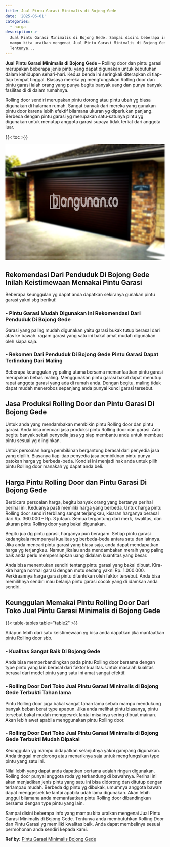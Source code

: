```yaml
---
title: Jual Pintu Garasi Minimalis di Bojong Gede
date: '2025-06-01'
categories:
  - harga
description: >-
  Jual Pintu Garasi Minimalis di Bojong Gede. Sampai disini beberapa info yang
  mampu kita uraikan mengenai Jual Pintu Garasi Minimalis di Bojong Gede.
  Tentunya...
---
```


**Jual Pintu Garasi Minimalis di Bojong Gede** – Rolling door dan pintu garasi merupakan beberapa jenis pintu yang dapat digunakan untuk kebutuhan dalam kehidupan sehari-hari. Kedua benda ini seringkali diterapkan di tiap-tiap tempat tinggal. Biasaya mereka yg mengfungsikan Rolling door dan pintu garasi ialah orang yang punya begitu banyak uang dan punya banyak fasilitas di di dalam rumahnya.

Rolling door sendiri merupakan pintu dorong atau pintu ubah yg biasa digunakan di halaman rumah. Sangat banyak dari mereka yang gunakan pintu door karena lebih efektif bilamana ukuran yg diperlukan panjang. Berbeda dengan pintu garasi yg merupakan satu-satunya pintu yg digunakan untuk menutup anggota garasi supaya tidak terliat dari anggota luar.

{{< toc >}}

![Jual Pintu Garasi Minimalis di Bojong Gede](/images/pintu-garasi-53.png)

## Rekomendasi Dari Penduduk Di Bojong Gede Inilah Keistimewaan Memakai Pintu Garasi

Beberapa keunggulan yg dapat anda dapatkan sekiranya gunakan pintu garasi yakni sbg berikut!

### \- Pintu Garasi Mudah Digunakan Ini Rekomendasi Dari Penduduk Di Bojong Gede

Garasi yang paling mudah digunakan yaitu garasi bukak tutup berasal dari atas ke bawah. ragam garasi yang satu ini bakal amat mudah digunakan oleh siapa saja.

### \- Rekomen Dari Penduduk Di Bojong Gede Pintu Garasi Dapat Terlindung Dari Maling

Beberapa keunggulan yg paling utama bersama memanfaatkan pintu garasi merupakan bebas maling. Menggunakan pintu garasi bakal dapat menutup rapat anggota garasi yang ada di rumah anda. Dengan begitu, maling tidak dapat mudah menerobos sepanjang anda punyai kunci garasi tersebut.

## Jasa Produksi Rolling Door dan Pintu Garasi Di Bojong Gede

Untuk anda yang mendambakan membikin pintu Rolling door dan pintu garasi. Anda bisa mencari jasa produksi pintu Rolling door dan garasi. Ada begitu banyak sekali penyedia jasa yg siap membantu anda untuk membuat pintu sesuai yg diinginkan.

Untuk persoalan harga pembikinan bergantung berasal dari penyedia jasa yang dipilih. Biasanya tiap-tiap penyedia jasa pembikinan pintu punya patokan harga yg berbeda-beda. Kondisi ini menjadi hak anda untuk pilih pintu Rolling door manakah yg dapat anda beli.

## Harga Pintu Rolling Door dan Pintu Garasi Di Bojong Gede

Berbicara persoalan harga, begitu banyak orang yang bertanya perihal perihal ini. Keduanya pasti memiliki harga yang berbeda. Untuk harga pintu Rolling door sendiri terbilang sangat terjangkau, kisaran harganya berasal dari Rp. 360.000 – Rp. 3 jutaan. Semua tergantung dari merk, kwalitas, dan ukuran pintu Rolling door yang bakal digunakan.

Begitu jua dg pintu garasi, harganya pun beragam. Setiap pintu garasi kadangkala mempunyai kualitas yg berbeda-beda antara satu dan lainnya. Jika anda mencari pintu garasi yang biasa saja, anda dapat mendapatkan harga yg terjangkau. Namun jikalau anda mendambakan meraih yang paling baik anda perlu mempersiapkan uang didalam kuantitas yang besar.

Anda bisa menentukan sendiri tentang pintu garasi yang bakal dibuat. Kira-kira harga normal garasi dengan mutu sedang yakni Rp. 1.000.000. Perkiraannya harga garasi pintu ditentukan oleh faktor tersebut. Anda bisa memilihnya sendiri mau belanja pintu garasi cocok yang di idamkan anda sendiri.

## Keunggulan Memakai Pintu Rolling Door Dari Toko Jual Pintu Garasi Minimalis di Bojong Gede

{{< table-tables table="table2" >}}

Adapun lebih dari satu keistimewaan yg bisa anda dapatkan jika manfaatkan pintu Rolling door sbb.

### \- Kualitas Sangat Baik Di Bojong Gede

Anda bisa memperbandingkan pada pintu Rolling door bersama dengan type pintu yang lain berasal dari faktor kualitas. Untuk masalah kualitas berasal dari model pintu yang satu ini amat sangat efektif.

### \- Rolling Door Dari Toko Jual Pintu Garasi Minimalis di Bojong Gede Terbukti Tahan lama

Pintu Rolling door juga bakal sangat tahan lama sebab mampu mendukung banyak beban berat type apapun. Jika anda melihat pintu biasanya, pintu tersebut bakal mudah menggesrek lantai misalnya sering dibuat mainan. Akan lebih awet apabila menggunakan pintu Rolling door.

### \- Rolling Door Dari Toko Jual Pintu Garasi Minimalis di Bojong Gede Terbukti Mudah Dipakai

Keunggulan yg mampu didapatkan selanjutnya yakni gampang digunakan. Anda tinggal mendorong atau menariknya saja untuk mengfungsikan type pintu yang satu ini.

Nilai lebih yang dapat anda dapatkan pertama adalah ringan digunakan. Rolling door punyai anggota roda yg terkandung di bawahnya. Perihal ini akan menjadikan jenis pintu yang satu ini bisa didorong dan ditutup dengan terlampau mudah. Berbeda dg pintu yg dibukak, umumnya anggota bawah dapat menggesrek ke lantai apabila udah lama digunakan. Akan lebih unggul bilamana anda memanfaatkan pintu Rolling door dibandingkan bersama dengan type pintu yang lain.

Sampai disini beberapa info yang mampu kita uraikan mengenai Jual Pintu Garasi Minimalis di Bojong Gede. Tentunya anda membutuhkan Rolling Door dan Pintu Garasi yg memiliki kwalitas baik. Anda dapat membelinya sesuai permohonan anda sendiri kepada kami.

**Ref by:** [Pintu Garasi Minimalis Bojong Gede](https://id.wikipedia.org/wiki/Pintu)
